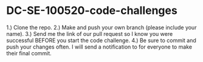 # DC-SE-100520-code-challenges

1.) Clone the repo.
2.) Make and push your own branch (please include your name).
3.) Send me the link of our pull request so I know you were successful BEFORE you start the code challenge.
4.) Be sure to commit and push your changes often. I will send a notification to for everyone to make their final commit.
